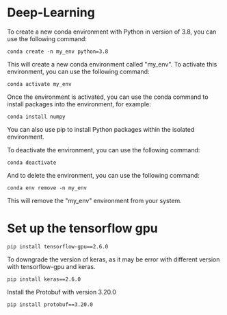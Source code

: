 # Deep-Learning
To create a new conda environment with Python in version of 3.8, you can use the following command:

```conda create -n my_env python=3.8```

This will create a new conda environment called "my_env". To activate this environment, you can use the following command:

```conda activate my_env```

Once the environment is activated, you can use the conda command to install packages into the environment, for example:

```conda install numpy```

You can also use pip to install Python packages within the isolated environment.

To deactivate the environment, you can use the following command:

```conda deactivate```

And to delete the environment, you can use the following command:

```conda env remove -n my_env```

This will remove the "my_env" environment from your system.

# Set up the tensorflow gpu

```pip install tensorflow-gpu==2.6.0```

To downgrade the version of keras, as it may be error with different version with tensorflow-gpu and keras.

```pip install keras==2.6.0```

Install the Protobuf with version 3.20.0

```pip install protobuf==3.20.0```
